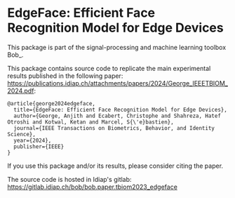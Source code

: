 # EdgeFace: Efficient Face Recognition Model for Edge Devices

This package is part of the signal-processing and machine learning toolbox Bob_. 

This package contains source code to replicate the main experimental results published in the following paper: https://publications.idiap.ch/attachments/papers/2024/George_IEEETBIOM_2024.pdf:

    @article{george2024edgeface,
      title={EdgeFace: Efficient Face Recognition Model for Edge Devices},
      author={George, Anjith and Ecabert, Christophe and Shahreza, Hatef Otroshi and Kotwal, Ketan and Marcel, S{\'e}bastien},
      journal={IEEE Transactions on Biometrics, Behavior, and Identity Science},
      year={2024},
      publisher={IEEE}
    }

If you use this package and/or its results, please consider citing the paper.

The source code is hosted in Idiap's gitlab: https://gitlab.idiap.ch/bob/bob.paper.tbiom2023_edgeface
